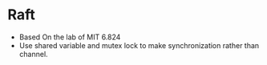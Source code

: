 # Raft

* Based On the lab of MIT 6.824
* Use shared variable and mutex lock to make synchronization rather than channel.
